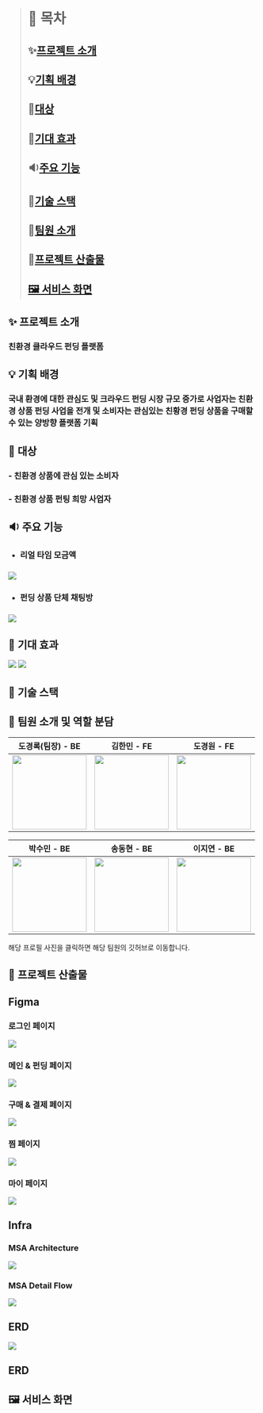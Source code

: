 > # 🔖 목차
> ## ✨[프로젝트 소개](#-프로젝트-소개)
>
> ## 💡[기획 배경](#-기획-배경)
>
> ## 👫[대상](#-대상)
> 
> ## 🎉[기대 효과](#-기대-효과)
>
> ## 🔉[주요 기능](#-주요-기능)
>
> ## 🔧[기술 스택](#-기술-스택)
>
> ## 👥[팀원 소개](#-팀원-소개-및-역할-분담)
> 
> ## 📁[프로젝트 산출물](#-프로젝트-산출물)
>
> ## <a href="https://github.com/dh0728/ssafy_common_2/blob/master/README.md#%EF%B8%8F-%EC%84%9C%EB%B9%84%EC%8A%A4-%ED%99%94%EB%A9%B4-1">🖼️ 서비스 화면</a>
>

## ✨ 프로젝트 소개
### 친환경 클라우드 펀딩 플랫폼

## 💡 기획 배경
### 국내 환경에 대한 관심도 및 크라우드 펀딩 시장 규모 증가로 사업자는 친환경 상품 펀딩 사업을 전개 및 소비자는 관심있는 친황경 펀딩 상품을 구매할 수 있는 양방향 플랫폼 기획

## 👫 대상
### - 친환경 상품에 관심 있는 소비자
### - 친환경 상품 펀팅 희망 사업자

## 🔉 주요 기능
- <h3>리얼 타임 모금액<h3>
<img src="./exec/readme_assets/리얼타임모금액2.png"/>

- <h3>펀딩 상품 단체 채팅방<h3>
<img src="./exec/readme_assets/채팅방2.png"/>

## 🎉 기대 효과

<img src="./exec/readme_assets/리얼타임모금액1.png"/>
<img src="./exec/readme_assets/채팅방1.png"/>




## 🔧 기술 스택


## 👥 팀원 소개 및 역할 분담
<center>
<table >
    <thead>
        <tr>
            <th align="center"><span>도경록(팀장) - BE</span></th>
            <th align="center"><span>김한민 - FE</span></th>
            <th align="center"><span>도경원 - FE</span></th>
        </tr>
    </thead>
    <tbody>
        <td align="center">
            <a href="https://github.com/seowooNote">
                <img src="./exec/readme_assets/도경록.png" width="150" height="150" />
            </a>
        </td>
        <td align="center">
            <a href="https://github.com/Han3707">
                <img src="./exec/readme_assets/김한민.png" width="150" height="150" />
            </a>
        </td>
        <td align="center">
            <a href="https://github.com/Dohgyoungwon">
                <img src="./exec/readme_assets/도경원.png" width="150" height="150" />
            </a>
        </td>
    </tbody>
</table>
<table >
    <thead>
        <tr>
            <th align="center"><span>박수민 - BE</span></th>
            <th align="center"><span>송동현 - BE</span></th>
            <th align="center"><span>이지연 - BE</span></th>
        </tr>
    </thead>
    <tbody>
        <td align="center">
            <a href="https://github.com/sumina225">
                <img src="./exec/readme_assets/박수민.png" width="150" height="150" />
            </a>
        </td>
        <td align="center">
            <a href="https://github.com/dh0728">
                <img src="./exec/readme_assets/송동현.png" width="150" height="150" />
            </a>
        </td>
        <td align="center">
            <a href="https://github.com/zeeeyeon">
                <img src="./exec/readme_assets/이지연.png" width="150" height="150" />
            </a>
        </td>
    </tbody>
</table>
</center>
<span>해당 프로필 사진을 클릭하면 해당 팀원의 깃허브로 이동합니다.</span>

## 📁 프로젝트 산출물
<h2>Figma</h2>
<h3>로그인 페이지</h3>
<img src="./exec/readme_assets/피그마 로그인플로우.png" />

### 메인 & 펀딩 페이지
<img src="./exec/readme_assets/피그마 메인페이지,펀딩페이지.png">

### 구매 & 결제 페이지
<img src="./exec/readme_assets/피그마 구매페이지,결제페이지.png">

### 찜 페이지
<img src="./exec/readme_assets/피그마 찜페이지.png">

### 마이 페이지
<img src="./exec/readme_assets/피그마 마이페이지.png">

<h2>Infra</h2>
<h3>MSA Architecture</h3>
<img src="./exec/readme_assets/msa 설계도.png">
<h3>MSA Detail Flow</h3>
<img src="./exec/readme_assets/계층구조 아키텍처.png">

<h2>ERD</h2>
<img src="./exec/readme_assets/erd.png">



<h2>ERD</h2>


## 🖼️ 서비스 화면










